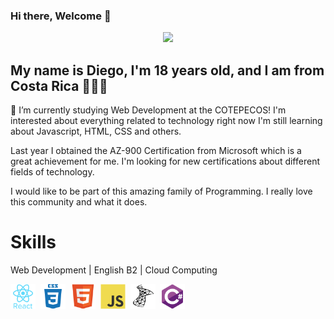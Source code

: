 
### Hi there, Welcome 🖤

<div id="header" align="center">
  <img src="https://media.giphy.com/media/dxyZTfRE610Vg9pkJe/giphy.gif" width="80%"/>
</div>

## My name is Diego, I'm 18 years old, and I am from Costa Rica  👨🏽‍💻


🔭 I’m currently studying Web Development at the COTEPECOS! I'm interested about everything related to technology
right now I'm still learning about Javascript, HTML, CSS and others.

Last year I obtained the AZ-900 Certification from Microsoft which is a great achievement for me. I'm looking for new certifications about different fields of technology. 

I would like to be part of this amazing family of Programming. I really love this community and what it does. 

# Skills
Web Development | English B2 | Cloud Computing 
<div>
 
  <img src="https://github.com/devicons/devicon/blob/master/icons/react/react-original-wordmark.svg" title="React" alt="React" width="40" height="40"/>&nbsp;
  <img src="https://github.com/devicons/devicon/blob/master/icons/css3/css3-plain-wordmark.svg"  title="CSS3" alt="CSS" width="40" height="40"/>&nbsp;
  <img src="https://github.com/devicons/devicon/blob/master/icons/html5/html5-original.svg" title="HTML5" alt="HTML" width="40" height="40"/>&nbsp;
  <img src="https://github.com/devicons/devicon/blob/master/icons/javascript/javascript-original.svg" title="JavaScript" alt="JavaScript" width="40" height="40"/>&nbsp;
  <img src="https://github.com/devicons/devicon/blob/master/icons/microsoftsqlserver/microsoftsqlserver-plain.svg" title="JavaScript" alt="JavaScript" width="40" height="40"/>&nbsp;
  <img src="https://github.com/devicons/devicon/blob/master/icons/csharp/csharp-original.svg" title="JavaScript" alt="JavaScript" width="40" height="40"/>&nbsp;
  
</div>



<!--
**DiegoRN03/DiegoRN03** is a ✨ _special_ ✨ repository because its `README.md` (this file) appears on your GitHub profile.

Here are some ideas to get you started:

-

- 🌱 I’m currently learning ...
- 👯 I’m looking to collaborate on ...
- 🤔 I’m looking for help with ...
- 💬 Ask me about ...
- 📫 How to reach me: ...
- 😄 Pronouns: ...
- ⚡ Fun fact: ...
-->
